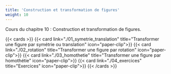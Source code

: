 ```yaml
---
title: 'Construction et transformation de figures'
weight: 10
---
```

Cours du chapitre 10 : Construction et transformation de figures.

{{< cards >}}
  {{< card link="./01_symetrie_translation" title="Transformer une figure par symétrie ou translation" icon="paper-clip">}}
  {{< card link="./02_rotation" title="Transformer une figure par rotation" icon="paper-clip">}}
  {{< card link="./03_homothetie" title="Transformer une figure par homothétie" icon="paper-clip">}}
  {{< card link="./04_exercices" title="Exercices" icon="paper-clip">}}
{{< /cards >}}
